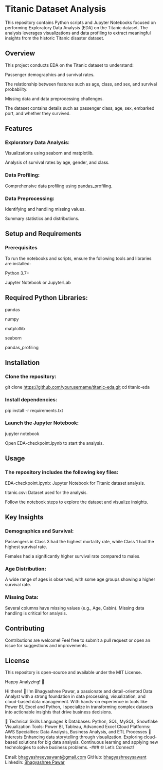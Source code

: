 
# Titanic Dataset Analysis

This repository contains Python scripts and Jupyter Notebooks focused on performing Exploratory Data Analysis (EDA) on the Titanic dataset. The analysis leverages visualizations and data profiling to extract meaningful insights from the historic Titanic disaster dataset.

## Overview

This project conducts EDA on the Titanic dataset to understand:

Passenger demographics and survival rates.

The relationship between features such as age, class, and sex, and survival probability.

Missing data and data preprocessing challenges.

The dataset contains details such as passenger class, age, sex, embarked port, and whether they survived.


## Features

### Exploratory Data Analysis:

Visualizations using seaborn and matplotlib.

Analysis of survival rates by age, gender, and class.

### Data Profiling:

Comprehensive data profiling using pandas_profiling.

### Data Preprocessing:

Identifying and handling missing values.

Summary statistics and distributions.

## Setup and Requirements

### Prerequisites

To run the notebooks and scripts, ensure the following tools and libraries are installed:

Python 3.7+

Jupyter Notebook or JupyterLab

## Required Python Libraries:

pandas

numpy

matplotlib

seaborn

pandas_profiling


## Installation

### Clone the repository:

git clone https://github.com/yourusername/titanic-eda.git
cd titanic-eda

### Install dependencies:

pip install -r requirements.txt

### Launch the Jupyter Notebook:

jupyter notebook

Open EDA-checkpoint.ipynb to start the analysis.

## Usage

### The repository includes the following key files:

EDA-checkpoint.ipynb: Jupyter Notebook for Titanic dataset analysis.

titanic.csv: Dataset used for the analysis.

Follow the notebook steps to explore the dataset and visualize insights.

## Key Insights

### Demographics and Survival:

Passengers in Class 3 had the highest mortality rate, while Class 1 had the highest survival rate.

Females had a significantly higher survival rate compared to males.

### Age Distribution:

A wide range of ages is observed, with some age groups showing a higher survival rate.

### Missing Data:

Several columns have missing values (e.g., Age, Cabin). Missing data handling is critical for analysis.


## Contributing

Contributions are welcome! Feel free to submit a pull request or open an issue for suggestions and improvements.


## License

This repository is open-source and available under the MIT License.

Happy Analyzing! 🚢


Hi there! 👋
I'm Bhagyashree Pawar, a passionate and detail-oriented Data Analyst with a strong foundation in data processing, visualization, and cloud-based data management. With hands-on experience in tools like Power BI, Excel and Python, I specialize in transforming complex datasets into actionable insights that drive business decisions.

🔧 Technical Skills
Languages & Databases: Python, SQL, MySQL, Snowflake
Visualization Tools: Power BI, Tableau, Advanced Excel
Cloud Platforms: AWS
Specialties: Data Analysis, Business Analysis, and ETL Processes
🚀 Interests
Enhancing data storytelling through visualization.
Exploring cloud-based solutions for big data analysis.
Continuous learning and applying new technologies to solve business problems.
-### 🌐 Let’s Connect!

Email: bhagyashreeysawant@gmail.com
GitHub: [bhagyashreeysawant](https://github.com/bhagyashreeysawant)  
LinkedIn: [Bhagyashree Pawar](https://www.linkedin.com/in/bhagyashree-pawar-05a45983/)

